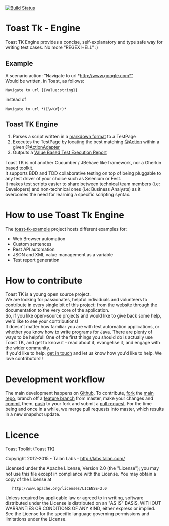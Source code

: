 [![Build Status](https://travis-ci.org/talan-labs/toast-tk-engine.svg?branch=master)](https://travis-ci.org/talan-labs/toast-tk-engine.svg?branch=master)

# Toast Tk - Engine

Toast TK Engine provides a concise, self-explanatory and type safe way for writing test cases. No more “REGEX HELL” :)

## Example
A scenario action: “Navigate to url *http://www.google.com*”  
Would be written, in Toast, as follows: 
```
Navigate to url {{value:string}} 
```
instead of 
```
Navigate to url *([\w\W]+)*
```

## Toast TK Engine
1. Parses a script written in a [markdown format](https://github.com/synaptix-labs/toast-tk-engine/wiki/how-to-create-a-scenario) to a TestPage
2. Executes the TestPage by locating the best matching [@Action](https://github.com/synaptix-labs/toast-tk-engine/wiki/how-to-declare-new-actions) within a given [@ActionAdapter](https://github.com/synaptix-labs/toast-tk-engine/wiki/how-to-declare-new-actions) 
3. Outputs a [Value Based Test Execution Report]()

Toast TK is not another Cucumber / JBehave like framework, nor a Gherkin based toolkit.  
It supports BDD and TDD collaborative testing on top of being pluggable to any test driver of your choice such as Selenium or Fest.  
It makes test scripts easier to share between technical team members (i.e: Developers) and non-technical ones (i.e: Business Analysts) as it overcomes the need for learning a specific scripting syntax.

# How to use Toast Tk Engine

The [toast-tk-example](https://github.com/synaptix-labs/toast-tk-examples) project hosts different examples for:
- Web Browser automation
- Custom sentences
- Rest API automation
- JSON and XML value management as a variable
- Test report generation

# How to contribute

Toast TK is a young open source project.  
We are looking for passionates, helpful individuals and volunteers to contribute in every single bit of this project: from the website through the documentation to the very core of the application.  
So, if you like open-source projects and would like to give back some help, we'd like to see your contributions!  
It doesn't matter how familiar you are with test automation applications, or whether you know how to write programs for Java. There are plenty of ways to be helpful! One of the first things you should do is actually use Toast TK, and get to know it - read about it, evangelise it, and engage with the wider community.  
If you'd like to help, [get in touch](mailto:sallah.kokaina@synaptix-labs.com) and let us know how you'd like to help. We love contributors!! 

# Development workflow
The main development happens on [Github](https://github.com/synaptix-labs/toast-tk-engine). To contribute, [fork](http://help.github.com/fork-a-repo/) the [main repo](https://github.com/synaptix-labs/toast-tk-engine), branch off a [feature branch](https://www.google.com/search?q=git+feature+branches) from master, make your changes and [commit](http://git-scm.com/docs/git-commit) them, [push](http://git-scm.com/docs/git-push) to your fork and submit a [pull request](http://help.github.com/send-pull-requests/).
For the time being and once in a while, we merge pull requests into master, which results in a new snapshot update. 

# Licence

Toast Toolkit (Toast TK)

Copyright 2012-2015 - Talan Labs - http://labs.talan.com/

Licensed under the Apache License, Version 2.0 (the "License");
you may not use this file except in compliance with the License.
You may obtain a copy of the License at

       http://www.apache.org/licenses/LICENSE-2.0

Unless required by applicable law or agreed to in writing, software
distributed under the License is distributed on an "AS IS" BASIS,
WITHOUT WARRANTIES OR CONDITIONS OF ANY KIND, either express or implied.
See the License for the specific language governing permissions and
limitations under the License.
